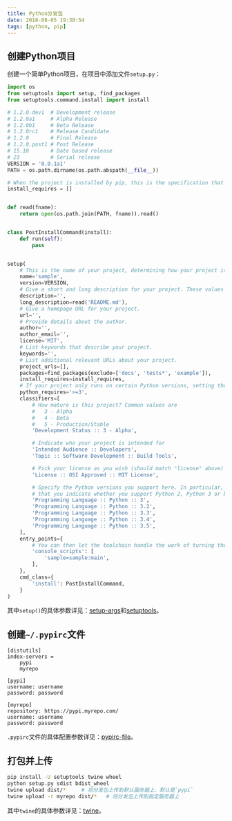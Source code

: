 ```yaml
---
title: Python分发包
date: 2018-08-05 19:30:54
tags: [python, pip]
---
```


## 创建Python项目

创建一个简单Python项目，在项目中添加文件`setup.py`：

```python
import os
from setuptools import setup, find_packages
from setuptools.command.install import install

# 1.2.0.dev1  # Development release
# 1.2.0a1     # Alpha Release
# 1.2.0b1     # Beta Release
# 1.2.0rc1    # Release Candidate
# 1.2.0       # Final Release
# 1.2.0.post1 # Post Release
# 15.10       # Date based release
# 23          # Serial release
VERSION = '0.0.1a1'
PATH = os.path.dirname(os.path.abspath(__file__))

# When the project is installed by pip, this is the specification that is used to install its dependencies.
install_requires = []


def read(fname):
    return open(os.path.join(PATH, fname)).read()


class PostInstallCommand(install):
    def run(self):
        pass


setup(
    # This is the name of your project, determining how your project is listed on PyPI.
    name='sample',
    version=VERSION,
    # Give a short and long description for your project. These values will be displayed on PyPI if you publish your project.
    description='',
    long_description=read('README.md'),
    # Give a homepage URL for your project.
    url='',
    # Provide details about the author.
    author='',
    author_email='',
    license='MIT',
    # List keywords that describe your project.
    keywords='',
    # List additional relevant URLs about your project.
    project_urls=[],
    packages=find_packages(exclude=['docs', 'tests*', 'example']),
    install_requires=install_requires,
    # If your project only runs on certain Python versions, setting the `python_requires` argument.
    python_requires='>=3',
    classifiers=[
        # How mature is this project? Common values are
        #   3 - Alpha
        #   4 - Beta
        #   5 - Production/Stable
        'Development Status :: 3 - Alpha',

        # Indicate who your project is intended for
        'Intended Audience :: Developers',
        'Topic :: Software Development :: Build Tools',

        # Pick your license as you wish (should match "license" above)
        'License :: OSI Approved :: MIT License',

        # Specify the Python versions you support here. In particular, ensure
        # that you indicate whether you support Python 2, Python 3 or both.
        'Programming Language :: Python :: 3',
        'Programming Language :: Python :: 3.2',
        'Programming Language :: Python :: 3.3',
        'Programming Language :: Python :: 3.4',
        'Programming Language :: Python :: 3.5',
    ],
    entry_points={
        # You can then let the toolchain handle the work of turning these interfaces into actual scripts.
        'console_scripts': [
            'sample=sample:main',
        ],
    },
    cmd_class={
        'install': PostInstallCommand,
    }
)
```

其中`setup()`的具体参数详见：[setup-args][]和[setuptools][]。

<!--more-->

## 创建`~/.pypirc`文件

```
[distutils]
index-servers =
    pypi
    myrepo

[pypi]
username: username
password: password

[myrepo]
repository: https://pypi.myrepo.com/
username: username
password: password
```

`.pypirc`文件的具体配置参数详见：[pypirc-file][]。

## 打包并上传

```bash
pip install -U setuptools twine wheel
python setup.py sdist bdist_wheel
twine upload dist/*     # 将分发包上传到默认服务器上，默认是`pypi`
twine upload -r myrepo dist/*   # 将分发包上传到指定服务器上
```

其中`twine`的具体参数详见：[twine][]。


[setup-args]: https://packaging.python.org/tutorials/distributing-packages/#setup-args
[setuptools]: https://setuptools.readthedocs.io/en/latest/setuptools.html
[pypirc-file]: https://docs.python.org/3.5/distutils/packageindex.html#the-pypirc-file
[twine]: https://pypi.python.org/pypi/twine
